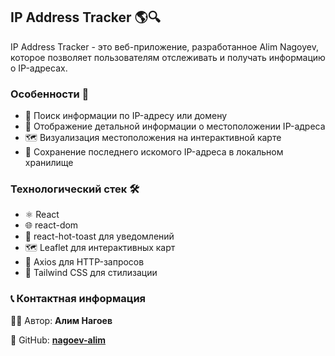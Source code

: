 ## IP Address Tracker 🌎🔍

IP Address Tracker - это веб-приложение, разработанное Alim Nagoyev, которое позволяет пользователям отслеживать и получать информацию о IP-адресах.

### Особенности 🌟

- 🔎 Поиск информации по IP-адресу или домену
- 📍 Отображение детальной информации о местоположении IP-адреса
- 🗺️ Визуализация местоположения на интерактивной карте
- 💾 Сохранение последнего искомого IP-адреса в локальном хранилище

### Технологический стек 🛠️

- ⚛️ React
- 🌐 react-dom
- 🍞 react-hot-toast для уведомлений
- 🗺️ Leaflet для интерактивных карт
- 🔄 Axios для HTTP-запросов
- 🎨 Tailwind CSS для стилизации

### 📞 Контактная информация

👨‍💻 Автор: **Алим Нагоев**

🐙 GitHub: **[nagoev-alim](https://github.com/nagoev-alim)**
